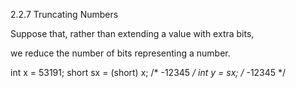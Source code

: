 2.2.7
Truncating Numbers

Suppose that, rather than extending a value with extra bits, 

we reduce the number of bits representing a number. 

int x = 53191;
short sx = (short) x; /* -12345 */
int y = sx; /* -12345 */